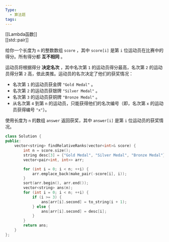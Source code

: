 ```yaml
---
Type:
  - 算法题
tags:
---
```

[[Lambda函数]]  
[[std::pair]]

给你一个长度为 `n` 的整数数组 `score` ，其中 `score[i]` 是第 `i` 位运动员在比赛中的得分。所有得分都 **互不相同** 。

运动员将根据得分 **决定名次** ，其中名次第 `1` 的运动员得分最高，名次第 `2` 的运动员得分第 `2` 高，依此类推。运动员的名次决定了他们的获奖情况：

- 名次第 `1` 的运动员获金牌 `"Gold Medal"` 。
- 名次第 `2` 的运动员获银牌 `"Silver Medal"` 。
- 名次第 `3` 的运动员获铜牌 `"Bronze Medal"` 。
- 从名次第 `4` 到第 `n` 的运动员，只能获得他们的名次编号（即，名次第 `x` 的运动员获得编号 `"x"`）。

使用长度为 `n` 的数组 `answer` 返回获奖，其中 `answer[i]` 是第 `i` 位运动员的获奖情况。

```cpp
class Solution {
public:
    vector<string> findRelativeRanks(vector<int>& score) {
        int n = score.size();
        string desc[3] = {"Gold Medal", "Silver Medal", "Bronze Medal"};
        vector<pair<int, int>> arr;

        for (int i = 0; i < n; ++i) {
            arr.emplace_back(make_pair(-score[i], i));
        }
        sort(arr.begin(), arr.end());
        vector<string> ans(n);
        for (int i = 0; i < n; ++i) {
            if (i >= 3) {
                ans[arr[i].second] = to_string(i + 1);
            } else {
                ans[arr[i].second] = desc[i];
            }
        }
        return ans;
    }
};
```
